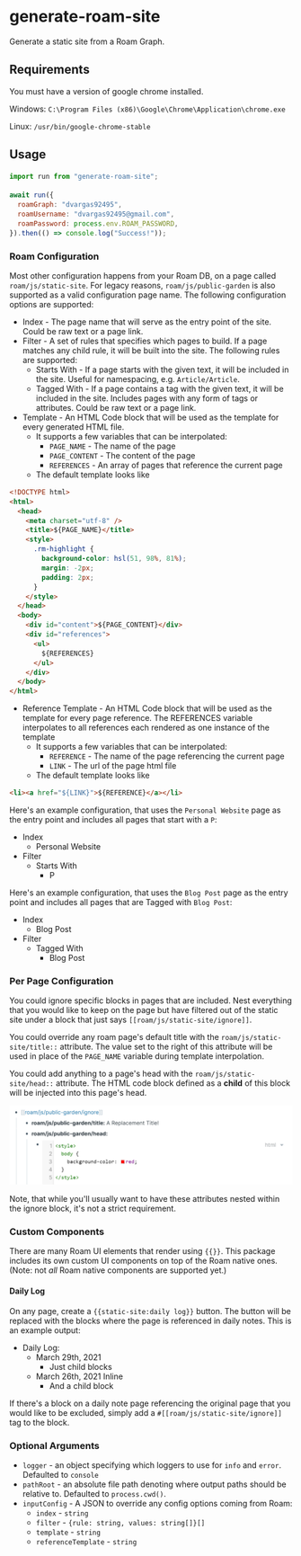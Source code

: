 # generate-roam-site

Generate a static site from a Roam Graph.

## Requirements

You must have a version of google chrome installed.

Windows: `C:\Program Files (x86)\Google\Chrome\Application\chrome.exe`

Linux: `/usr/bin/google-chrome-stable`

## Usage

```javascript
import run from "generate-roam-site";

await run({
  roamGraph: "dvargas92495",
  roamUsername: "dvargas92495@gmail.com",
  roamPassword: process.env.ROAM_PASSWORD,
}).then(() => console.log("Success!"));
```

### Roam Configuration

Most other configuration happens from your Roam DB, on a page called `roam/js/static-site`. For legacy reasons, `roam/js/public-garden` is also supported as a valid configuration page name. The following configuration options are supported:

- Index - The page name that will serve as the entry point of the site. Could be raw text or a page link.
- Filter - A set of rules that specifies which pages to build. If a page matches any child rule, it will be built into the site. The following rules are supported:
  - Starts With - If a page starts with the given text, it will be included in the site. Useful for namespacing, e.g. `Article/Article`.
  - Tagged With - If a page contains a tag with the given text, it will be included in the site. Includes pages with any form of tags or attributes. Could be raw text or a page link.
- Template - An HTML Code block that will be used as the template for every generated HTML file.
  - It supports a few variables that can be interpolated:
    - `PAGE_NAME` - The name of the page
    - `PAGE_CONTENT` - The content of the page
    - `REFERENCES` - An array of pages that reference the current page
  - The default template looks like

```html
<!DOCTYPE html>
<html>
  <head>
    <meta charset="utf-8" />
    <title>${PAGE_NAME}</title>
    <style>
      .rm-highlight {
        background-color: hsl(51, 98%, 81%);
        margin: -2px;
        padding: 2px;
      }
    </style>
  </head>
  <body>
    <div id="content">${PAGE_CONTENT}</div>
    <div id="references">
      <ul>
        ${REFERENCES}
      </ul>
    </div>
  </body>
</html>
```

- Reference Template - An HTML Code block that will be used as the template for every page reference. The REFERENCES variable interpolates to all references each rendered as one instance of the template
  - It supports a few variables that can be interpolated:
    - `REFERENCE` - The name of the page referencing the current page
    - `LINK` - The url of the page html file
  - The default template looks like

```html
<li><a href="${LINK}">${REFERENCE}</a></li>
```

Here's an example configuration, that uses the `Personal Website` page as the entry point and includes all pages that start with a `P`:

- Index
  - Personal Website
- Filter
  - Starts With
    - P

Here's an example configuration, that uses the `Blog Post` page as the entry point and includes all pages that are Tagged with `Blog Post`:

- Index
  - Blog Post
- Filter
  - Tagged With
    - Blog Post

### Per Page Configuration

You could ignore specific blocks in pages that are included. Nest everything that you would like to keep on the page but have filtered out of the static site under a block that just says `[[roam/js/static-site/ignore]]`.

You could override any roam page's default title with the `roam/js/static-site/title::` attribute. The value set to the right of this attribute will be used in place of the `PAGE_NAME` variable during template interpolation.

You could add anything to a page's head with the `roam/js/static-site/head::` attribute. The HTML code block defined as a **child** of this block will be injected into this page's head. 

![](./img/page-config.png)

Note, that while you'll usually want to have these attributes nested within the ignore block, it's not a strict requirement.

### Custom Components
There are many Roam UI elements that render using `{{}}`. This package includes its own custom UI components on top of the Roam native ones. (Note: not _all_ Roam native components are supported yet.)

#### Daily Log
On any page, create a `{{static-site:daily log}}` button. The button will be replaced with the blocks where the page is referenced in daily notes. This is an example output:

- Daily Log:
  - March 29th, 2021
    - Just child blocks
  - March 26th, 2021 Inline
    - And a child block

If there's a block on a daily note page referencing the original page that you would like to be excluded, simply add a `#[[roam/js/static-site/ignore]]` tag to the block.

### Optional Arguments

- `logger` - an object specifying which loggers to use for `info` and `error`. Defaulted to `console`
- `pathRoot` - an absolute file path denoting where output paths should be relative to. Defaulted to `process.cwd()`.
- `inputConfig` - A JSON to override any config options coming from Roam:
    - `index` - `string`
    - `filter` - `{rule: string, values: string[]}[]`
    - `template` - `string`
    - `referenceTemplate` - `string`
